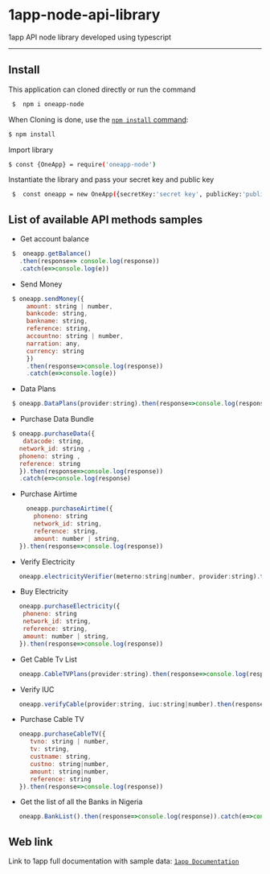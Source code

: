 # 1app-node-api-library
1app API node library developed using typescript

 <hr>
 
## Install

This  application can cloned directly or run the command

```sh
 $  npm i oneapp-node
```


When Cloning is done, use the
[`npm install` command](https://docs.npmjs.com/getting-started/installing-npm-packages-locally):

```sh
$ npm install 
```


Import library

 ```sh
 $ const {OneApp} = require('oneapp-node')
 
 ```
 Instantiate the library and pass your secret key and public key
 
 ```sh
  $  const oneapp = new OneApp({secretKey:'secret key', publicKey:'public key'})
  ```
 ## List of available  API methods samples
 
  * Get account balance
   ```js
    $  oneapp.getBalance()
      .then(response=> console.log(response))
      .catch(e=>console.log(e))
   ```
   
 * Send Money
 ```js
  $ oneapp.sendMoney({
      amount: string | number,
      bankcode: string,
      bankname: string,
      reference: string,
      accountno: string | number,
      narration: any,
      currency: string
      })
      .then(response=>console.log(response))
      .catch(e=>console.log(e))
 ```
 
  * Data Plans
 ```js
  $ oneapp.DataPlans(provider:string).then(response=>console.log(response)).catch(e=>console.log(e))
 ```
 
 * Purchase Data Bundle
 ```js
  $ oneapp.purchaseData({
     datacode: string,
    network_id: string ,
    phoneno: string ,
    reference: string
    }).then(response=>console.log(response))
    .catch(e=>console.log(response)
 ```
 
* Purchase Airtime
 ```js
      oneapp.purchaseAirtime({
        phoneno: string
        network_id: string,
        reference: string,
        amount: number | string,
    }).then(response=>console.log(response))
 ```
 
 * Verify Electricity
 ```js
    oneapp.electricityVerifier(meterno:string|number, provider:string).then(response=>console.log(response)).catch(e=>console.log(e))
 ```
 
 * Buy Electricity
 ```js
    oneapp.purchaseElectricity({
     phoneno: string
     network_id: string,
     reference: string,
     amount: number | string,
    }).then(response=>console.log(response))
 ```
 
  * Get Cable Tv List
 ```js
    oneapp.CableTVPlans(provider:string).then(response=>console.log(response)).catch(e=>console.log(e))
 ```
 
  * Verify IUC
 ```js
    oneapp.verifyCable(provider:string, iuc:string|number).then(response=>console.log(response)).catch(e=>console.log(e))
 ```
 
   * Purchase Cable TV
 ```js
    oneapp.purchaseCableTV({
       tvno: string | number,
       tv: string,
       custname: string,
       custno: string|number,
       amount: string|number,
       reference: string
    }).then(response=>console.log(response))
 ```
 
  * Get the list of all the Banks in Nigeria
 ```js
    oneapp.BankList().then(response=>console.log(response)).catch(e=>console.log(e))
 ```
 



## Web link
 Link to 1app full documentation with sample data: [`1app Documentation`](https://docs.1app.online/)

 

